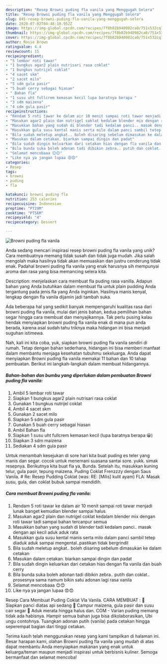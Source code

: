 ```yaml
---
description: "Resep Browni puding fla vanila yang Menggugah Selera"
title: "Resep Browni puding fla vanila yang Menggugah Selera"
slug: 845-resep-browni-puding-fla-vanila-yang-menggugah-selera
date: 2020-07-02T04:48:10.952Z
image: https://img-global.cpcdn.com/recipes/7f8b02b940982ca0/751x532cq70/browni-puding-fla-vanila-foto-resep-utama.jpg
thumbnail: https://img-global.cpcdn.com/recipes/7f8b02b940982ca0/751x532cq70/browni-puding-fla-vanila-foto-resep-utama.jpg
cover: https://img-global.cpcdn.com/recipes/7f8b02b940982ca0/751x532cq70/browni-puding-fla-vanila-foto-resep-utama.jpg
author: Rosie Brown
ratingvalue: 4.4
reviewcount: 15
recipeingredient:
- "5 lembar roti tawar"
- "1 bungkus agar2 plain nutrisari rasa coklat"
- "1 bungkus nutrijel coklat"
- "4 sacet skm"
- "2 sacet milo"
- "5 sdm gula pasir"
- "5 buah cerry sebagai hiasan"
- " Bahan fla"
- "1 susu uht fullcrem kemasan kecil lupa baratnya berapa "
- "3 sdm maizena"
- "4 sdm gula pasir"
recipeinstructions:
- "Rendam 5 roti tawar ke dalam air 10 menit sampai roti tawar menjadi lunak banget kemudian blender sampai halus"
- "Masukan agar2 plain dan nutrigel coklat kedalam blender mix dengan roti tawar tadi sampai bahan tercanpur semua"
- "Masukkan bahan yang sudah di blender tadi kedalam panci.. masak dengan api kecil aduk aduk rata"
- "Masukkan gula susu kental manis serta milo dalam panci sambil tetep diaduk aduk sampai mengental..pastikan tidak bergrindil"
- "Bila sudah meletup angkat.. boleh disaring sebelum dimasukan ke dalam cetakan"
- "Masukan dalam cetakan. biarkan sampai dingin dan padat"
- "Bila sudah dingin keluarkan dari cetakan hias dengan fla vanila dan buah cerry"
- "Bila bunda suka boleh adonan tadi dibikin zebra.. putih dan coklat.. prosesnya sama namum bikin satu adonan lagi rasa vanila"
- "Selamat mencobaaa 😊😊"
- "Like nya ya jangan lupaa 😍😍"
categories:
- Resep
tags:
- browni
- puding
- fla

katakunci: browni puding fla 
nutrition: 253 calories
recipecuisine: Indonesian
preptime: "PT29M"
cooktime: "PT56M"
recipeyield: "4"
recipecategory: Dessert

---
```



![Browni puding fla vanila](https://img-global.cpcdn.com/recipes/7f8b02b940982ca0/751x532cq70/browni-puding-fla-vanila-foto-resep-utama.jpg)

Anda sedang mencari inspirasi resep browni puding fla vanila yang unik? Cara membuatnya memang tidak susah dan tidak juga mudah. Jika salah mengolah maka hasilnya tidak akan memuaskan dan justru cenderung tidak enak. Padahal browni puding fla vanila yang enak harusnya sih mempunyai aroma dan rasa yang bisa memancing selera kita.

Description: menjelaskan cara membuat fla puding rasa vanilla. Adapun bahan yang Anda butuhkan dalam membuat fla untuk plain pudding Anda tergantung pada jenis fla yang Anda inginkan. Hasilnya manis kenyal, lengkap dengan fla vanila dijamin jadi tambah suka.

Ada beberapa hal yang sedikit banyak mempengaruhi kualitas rasa dari browni puding fla vanila, mulai dari jenis bahan, kedua pemilihan bahan segar hingga cara membuat dan menyajikannya. Tak perlu pusing kalau hendak menyiapkan browni puding fla vanila enak di mana pun anda berada, karena asal sudah tahu triknya maka hidangan ini bisa menjadi suguhan istimewa.


Nah, kali ini kita coba, yuk, siapkan browni puding fla vanila sendiri di rumah. Tetap dengan bahan sederhana, hidangan ini bisa memberi manfaat dalam membantu menjaga kesehatan tubuhmu sekeluarga. Anda dapat menyiapkan Browni puding fla vanila memakai 11 bahan dan 10 tahap pembuatan. Berikut ini langkah-langkah dalam membuat hidangannya.

<!--inarticleads1-->

##### Bahan-bahan dan bumbu yang diperlukan dalam pembuatan Browni puding fla vanila:

1. Ambil 5 lembar roti tawar
1. Siapkan 1 bungkus agar2 plain nutrisari rasa coklat
1. Gunakan 1 bungkus nutrijel coklat
1. Ambil 4 sacet skm
1. Gunakan 2 sacet milo
1. Siapkan 5 sdm gula pasir
1. Gunakan 5 buah cerry sebagai hiasan
1. Ambil  Bahan fla
1. Siapkan 1 susu uht fullcrem kemasan kecil (lupa baratnya berapa 😀)
1. Siapkan 3 sdm maizena
1. Sediakan 4 sdm gula pasir


Untuk menambah kesejukan di sore hari kita buat puding es teler yang manis dan segar. cocok untuk menemani suasana santai sore. yukk. simak resepnya. Berikutnya kita buat fla ya, Bunda. Setelah itu, masukkan kuning telur, gula pasir, tepung maizena. Puding Coklat Frenzzzy dengan Saus Vanila. # Re: Resep Pudding Coklat (was: RE: [Milis] kulit ayam) FLA: Masak susu, gula, dan coklat bubuk sampai mendidih. 

<!--inarticleads2-->

##### Cara membuat Browni puding fla vanila:

1. Rendam 5 roti tawar ke dalam air 10 menit sampai roti tawar menjadi lunak banget kemudian blender sampai halus
1. Masukan agar2 plain dan nutrigel coklat kedalam blender mix dengan roti tawar tadi sampai bahan tercanpur semua
1. Masukkan bahan yang sudah di blender tadi kedalam panci.. masak dengan api kecil aduk aduk rata
1. Masukkan gula susu kental manis serta milo dalam panci sambil tetep diaduk aduk sampai mengental..pastikan tidak bergrindil
1. Bila sudah meletup angkat.. boleh disaring sebelum dimasukan ke dalam cetakan
1. Masukan dalam cetakan. biarkan sampai dingin dan padat
1. Bila sudah dingin keluarkan dari cetakan hias dengan fla vanila dan buah cerry
1. Bila bunda suka boleh adonan tadi dibikin zebra.. putih dan coklat.. prosesnya sama namum bikin satu adonan lagi rasa vanila
1. Selamat mencobaaa 😊😊
1. Like nya ya jangan lupaa 😍😍


Resep Cara Membuat Puding Coklat Vla Vanila. CARA MEMBUAT :  Siapkan panci diatas api sedang  Campur maizena, gula pasir dan susu cair segar  Aduk merata hingga halus dan. COM - Varian puding memang tidak ada habisnya. Hampir semua bahan juga bisa dikolaborasikan, Ubi ungu contohnya. Tuangkan adonan putih (vanila) pada cetakan hingga seperempat bagian dari tinggi cetakan. 

Terima kasih telah menggunakan resep yang kami tampilkan di halaman ini. Besar harapan kami, olahan Browni puding fla vanila yang mudah di atas dapat membantu Anda menyiapkan makanan yang enak untuk keluarga/teman maupun menjadi inspirasi untuk berbisnis kuliner. Semoga bermanfaat dan selamat mencoba!
